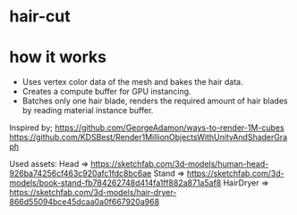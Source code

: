 # hair-cut


# how it works
- Uses vertex color data of the mesh and bakes the hair data.
- Creates a compute buffer for GPU instancing.
- Batches only one hair blade, renders the required amount of hair blades by reading material instance buffer.

Inspired by;
 https://github.com/GeorgeAdamon/ways-to-render-1M-cubes
 https://github.com/KDSBest/Render1MillionObjectsWithUnityAndShaderGraph

Used assets:
Head => https://sketchfab.com/3d-models/human-head-926ba74256cf463c920afc1fdc8bc6ae
Stand => https://sketchfab.com/3d-models/book-stand-fb784262748d414fa1ff882a871a5af8
HairDryer => https://sketchfab.com/3d-models/hair-dryer-866d55094bce45dcaa0a0f667920a968
